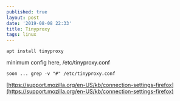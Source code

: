 ```yaml
---
published: true
layout: post
date: '2019-08-08 22:33'
title: Tinyproxy
tags: linux 
---
```

    apt install tinyproxy
    
minimum config here, /etc/tinyproxy.conf

    soon ... grep -v "#" /etc/tinyproxy.conf

[https://support.mozilla.org/en-US/kb/connection-settings-firefox](https://support.mozilla.org/en-US/kb/connection-settings-firefox)
